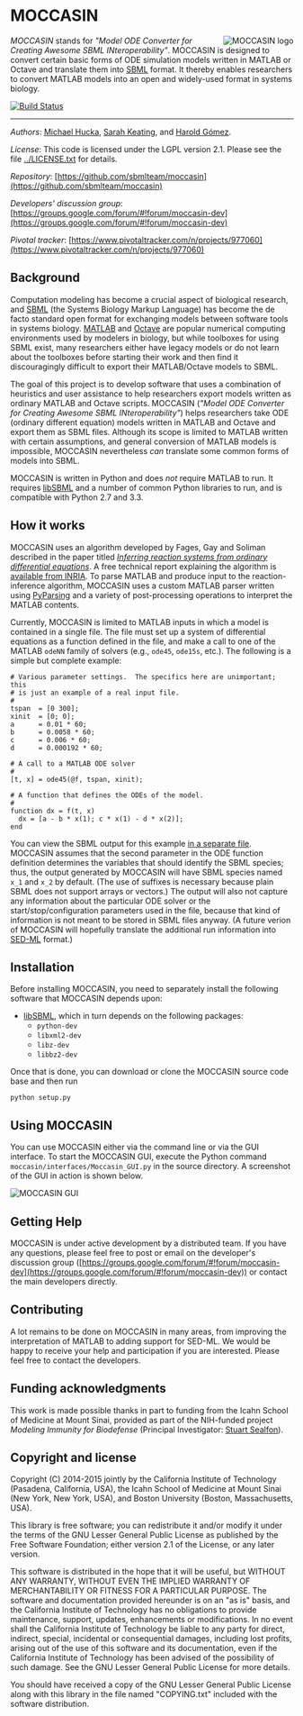 MOCCASIN
========
<img src="https://raw.githubusercontent.com/sbmlteam/moccasin/develop/dev/graphics/logo/MOCCASIN%20basic%20logo%20200%20px%20wide.png"
 alt="MOCCASIN logo" title="MOCCASIN" align="right" />

*MOCCASIN* stands for *"Model ODE Converter for Creating Awesome SBML INteroperability"*.  MOCCASIN is designed to convert certain basic forms of ODE simulation models written in MATLAB or Octave and translate them into [SBML](http://sbml.org) format.  It thereby enables researchers to convert MATLAB models into an open and widely-used format in systems biology.

[![Build Status](https://travis-ci.org/sbmlteam/moccasin.svg?branch=master)](https://travis-ci.org/sbmlteam/moccasin)

----
*Authors*:      [Michael Hucka](http://www.cds.caltech.edu/~mhucka), [Sarah Keating](http://www.ebi.ac.uk/about/people/sarah-keating), and [Harold G&oacute;mez](http://www.bu.edu/computationalimmunology/people/harold-gomez/).

*License*:      This code is licensed under the LGPL version 2.1.  Please see the file [../LICENSE.txt](https://raw.githubusercontent.com/sbmlteam/moccasin/master/LICENSE.txt) for details.

*Repository*:   [https://github.com/sbmlteam/moccasin](https://github.com/sbmlteam/moccasin)

*Developers' discussion group*: [https://groups.google.com/forum/#!forum/moccasin-dev](https://groups.google.com/forum/#!forum/moccasin-dev)

*Pivotal tracker*: [https://www.pivotaltracker.com/n/projects/977060](https://www.pivotaltracker.com/n/projects/977060)


Background
----------

Computation modeling has become a crucial aspect of biological research, and [SBML](http://sbml.org) (the Systems Biology Markup Language) has become the de facto standard open format for exchanging models between software tools in systems biology. [MATLAB](http://www.mathworks.com) and [Octave](http://www.gnu.org/software/octave/) are popular numerical computing environments used by modelers in biology, but while toolboxes for using SBML exist, many researchers either have legacy models or do not learn about the toolboxes before starting their work and then find it discouragingly difficult to export their MATLAB/Octave models to SBML.

The goal of this project is to develop software that uses a combination of heuristics and user assistance to help researchers export models written as ordinary MATLAB and Octave scripts. MOCCASIN (*"Model ODE Converter for Creating Awesome SBML INteroperability"*) helps researchers take ODE (ordinary different equation) models written in MATLAB and Octave and export them as SBML files.  Although its scope is limited to MATLAB written with certain assumptions, and general conversion of MATLAB models is impossible, MOCCASIN nevertheless *can* translate some common forms of models into SBML.

MOCCASIN is written in Python and does _not_ require MATLAB to run.  It requires [libSBML](http://sbml.org/Software/libSBML) and a number of common Python libraries to run, and is compatible with Python 2.7 and 3.3.

How it works
------------

MOCCASIN uses an algorithm developed by Fages, Gay and Soliman described in the paper titled [_Inferring reaction systems from ordinary differential equations_](http://www.sciencedirect.com/science/article/pii/S0304397514006197).  A free technical report explaining the algorithm is [available from INRIA](https://hal.inria.fr/hal-01103692).  To parse MATLAB and produce input to the reaction-inference algorithm, MOCCASIN uses a custom MATLAB parser written using [PyParsing](https://pyparsing.wikispaces.com) and a variety of post-processing operations to interpret the MATLAB contents.

Currently, MOCCASIN is limited to MATLAB inputs in which a model is contained in a single file.  The file must set up a system of differential equations as a function defined in the file, and make a call to one of the MATLAB `odeNN` family of solvers (e.g., `ode45`, `ode15s`, etc.).  The following is a simple but complete example:

```
# Various parameter settings.  The specifics here are unimportant; this
# is just an example of a real input file.
#
tspan  = [0 300];
xinit  = [0; 0];
a      = 0.01 * 60;
b      = 0.0058 * 60;
c      = 0.006 * 60;
d      = 0.000192 * 60;

# A call to a MATLAB ODE solver
#
[t, x] = ode45(@f, tspan, xinit);

# A function that defines the ODEs of the model.
#
function dx = f(t, x)
  dx = [a - b * x(1); c * x(1) - d * x(2)];
end
```

You can view the SBML output for this example [in a separate file](docs/project/examples/example.xml).  MOCCASIN assumes that the second parameter in the ODE function definition determines the variables that should identify the SBML species; thus, the output generated by MOCCASIN will have SBML species named `x_1` and `x_2` by default.  (The use of suffixes is necessary because plain SBML does not support arrays or vectors.)  The output will also not capture any information about the particular ODE solver or the start/stop/configuration parameters used in the file, because that kind of information is not meant to be stored in SBML files anyway.  (A future verion of MOCCASIN will hopefully translate the additional run information into [SED-ML](http://sed-ml.org) format.)


Installation
------------

Before installing MOCCASIN, you need to separately install the following software that MOCCASIN depends upon:

* [libSBML](http://sbml.org/Software/libSBML/Downloading_libSBML#If_you_use_Python), which in turn depends on the following packages:
  * `python-dev`
  * `libxml2-dev`
  * `libz-dev`
  * `libbz2-dev`

Once that is done, you can download or clone the MOCCASIN source code base and then run

```
python setup.py
```

Using MOCCASIN
--------------

You can use MOCCASIN either via the command line or via the GUI interface.  To start the MOCCASIN GUI, execute the Python command `moccasin/interfaces/Moccasin_GUI.py` in the source directory.  A screenshot of the GUI in action is shown below.

<img src="https://raw.githubusercontent.com/sbmlteam/moccasin/develop/docs/project/examples/screenshot-01.jpg"
 alt="MOCCASIN GUI" title="MOCCASIN GUI" align="center" />


Getting Help
------------

MOCCASIN is under active development by a distributed team.  If you have any questions, please feel free to post or email on the developer's discussion group  ([https://groups.google.com/forum/#!forum/moccasin-dev](https://groups.google.com/forum/#!forum/moccasin-dev)) or contact the main developers directly.


Contributing
------------

A lot remains to be done on MOCCASIN in many areas, from improving the interpretation of MATLAB to adding support for SED-ML.  We would be happy to receive your help and participation if you are interested.  Please feel free to contact the developers.


Funding acknowledgments
-----------------------

This work is made possible thanks in part to funding from the Icahn School of Medicine at Mount Sinai, provided as part of the NIH-funded project *Modeling Immunity for Biodefense* (Principal Investigator: [Stuart Sealfon](http://www.mountsinai.org/profiles/stuart-c-sealfon)).


Copyright and license
---------------------

Copyright (C) 2014-2015 jointly by the California Institute of Technology (Pasadena, California, USA), the Icahn School of Medicine at Mount Sinai (New York, New York, USA), and Boston University (Boston, Massachusetts, USA).

This library is free software; you can redistribute it and/or modify it under the terms of the GNU Lesser General Public License as published by the Free Software Foundation; either version 2.1 of the License, or any later version.

This software is distributed in the hope that it will be useful, but WITHOUT ANY WARRANTY, WITHOUT EVEN THE IMPLIED WARRANTY OF MERCHANTABILITY OR FITNESS FOR A PARTICULAR PURPOSE.  The software and documentation provided hereunder is on an "as is" basis, and the California Institute of Technology has no obligations to provide maintenance, support, updates, enhancements or modifications.  In no event shall the California Institute of Technology be liable to any party for direct, indirect, special, incidental or consequential damages, including lost profits, arising out of the use of this software and its documentation, even if the California Institute of Technology has been advised of the possibility of such damage.  See the GNU Lesser General Public License for more details.

You should have received a copy of the GNU Lesser General Public License along with this library in the file named "COPYING.txt" included with the software distribution.
